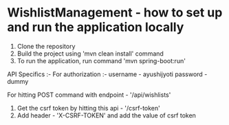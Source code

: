 # WishlistManagement - how to set up and run the application locally

1. Clone the repository
2. Build the project using 'mvn clean install' command
3. To run the application, run command 'mvn spring-boot:run'

API Specifics :-
For authorization :-
username - ayushijyoti
password - dummy


For hitting POST command with endpoint - '/api/wishlists'

1. Get the csrf token by hitting this api - '/csrf-token'
2. Add header - 'X-CSRF-TOKEN' and add the value of csrf token
